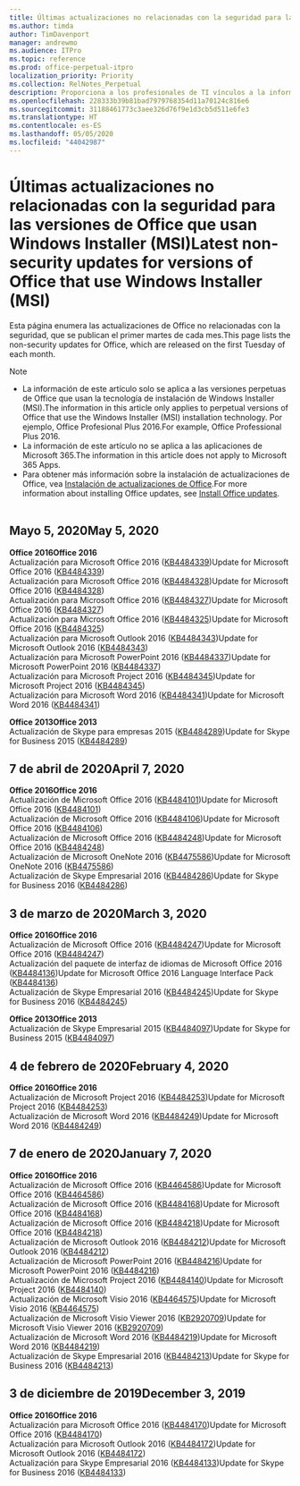 ```yaml
---
title: Últimas actualizaciones no relacionadas con la seguridad para las versiones de Office que usan Windows Installer (MSI)
ms.author: timda
author: TimDavenport
manager: andrewmo
ms.audience: ITPro
ms.topic: reference
ms.prod: office-perpetual-itpro
localization_priority: Priority
ms.collection: RelNotes_Perpetual
description: Proporciona a los profesionales de TI vínculos a la información de las últimas actualizaciones no relacionadas con la seguridad de las versiones perpetuas de Office 2016, Office 2013 y Office 2010.
ms.openlocfilehash: 228333b39b81bad7979768354d11a70124c816e6
ms.sourcegitcommit: 31188461773c3aee326d76f9e1d3cb5d511e6fe3
ms.translationtype: HT
ms.contentlocale: es-ES
ms.lasthandoff: 05/05/2020
ms.locfileid: "44042987"
---
```

# <a name="latest-non-security-updates-for-versions-of-office-that-use-windows-installer-msi"></a><span data-ttu-id="6e2be-103">Últimas actualizaciones no relacionadas con la seguridad para las versiones de Office que usan Windows Installer (MSI)</span><span class="sxs-lookup"><span data-stu-id="6e2be-103">Latest non-security updates for versions of Office that use Windows Installer (MSI)</span></span>

<span data-ttu-id="6e2be-104">Esta página enumera las actualizaciones de Office no relacionadas con la seguridad, que se publican el primer martes de cada mes.</span><span class="sxs-lookup"><span data-stu-id="6e2be-104">This page lists the non-security updates for Office, which are released on the first Tuesday of each month.</span></span>

> [!NOTE]
> - <span data-ttu-id="6e2be-105">La información de este artículo solo se aplica a las versiones perpetuas de Office que usan la tecnología de instalación de Windows Installer (MSI).</span><span class="sxs-lookup"><span data-stu-id="6e2be-105">The information in this article only applies to perpetual versions of Office that use the Windows Installer (MSI) installation technology.</span></span> <span data-ttu-id="6e2be-106">Por ejemplo, Office Profesional Plus 2016.</span><span class="sxs-lookup"><span data-stu-id="6e2be-106">For example, Office Professional Plus 2016.</span></span>
> - <span data-ttu-id="6e2be-107">La información de este artículo no se aplica a las aplicaciones de Microsoft 365.</span><span class="sxs-lookup"><span data-stu-id="6e2be-107">The information in this article does not apply to Microsoft 365 Apps.</span></span>
> - <span data-ttu-id="6e2be-108">Para obtener más información sobre la instalación de actualizaciones de Office, vea [Instalación de actualizaciones de Office](https://support.office.com/article/2ab296f3-7f03-43a2-8e50-46de917611c5).</span><span class="sxs-lookup"><span data-stu-id="6e2be-108">For more information about installing Office updates, see [Install Office updates](https://support.office.com/article/2ab296f3-7f03-43a2-8e50-46de917611c5).</span></span>
<br/><br/>

## <a name="may-5-2020"></a><span data-ttu-id="6e2be-109">Mayo 5, 2020</span><span class="sxs-lookup"><span data-stu-id="6e2be-109">May 5, 2020</span></span>

<span data-ttu-id="6e2be-110">**Office 2016**</span><span class="sxs-lookup"><span data-stu-id="6e2be-110">**Office 2016**</span></span><br/>
<span data-ttu-id="6e2be-111">Actualización para Microsoft Office 2016 ([KB4484339](https://support.microsoft.com/help/4484339))</span><span class="sxs-lookup"><span data-stu-id="6e2be-111">Update for Microsoft Office 2016 ([KB4484339](https://support.microsoft.com/help/4484339))</span></span><br/> <span data-ttu-id="6e2be-112">Actualización para Microsoft Office 2016 ([KB4484328](https://support.microsoft.com/help/4484328))</span><span class="sxs-lookup"><span data-stu-id="6e2be-112">Update for Microsoft Office 2016 ([KB4484328](https://support.microsoft.com/help/4484328))</span></span><br/> <span data-ttu-id="6e2be-113">Actualización para Microsoft Office 2016 ([KB4484327](https://support.microsoft.com/help/4484327))</span><span class="sxs-lookup"><span data-stu-id="6e2be-113">Update for Microsoft Office 2016 ([KB4484327](https://support.microsoft.com/help/4484327))</span></span><br/> <span data-ttu-id="6e2be-114">Actualización para Microsoft Office 2016 ([KB4484325](https://support.microsoft.com/help/4484325))</span><span class="sxs-lookup"><span data-stu-id="6e2be-114">Update for Microsoft Office 2016 ([KB4484325](https://support.microsoft.com/help/4484325))</span></span><br/> <span data-ttu-id="6e2be-115">Actualización para Microsoft Outlook 2016 ([KB4484343](https://support.microsoft.com/help/4484343))</span><span class="sxs-lookup"><span data-stu-id="6e2be-115">Update for Microsoft Outlook 2016 ([KB4484343](https://support.microsoft.com/help/4484343))</span></span><br/> <span data-ttu-id="6e2be-116">Actualización para Microsoft PowerPoint 2016 ([KB4484337](https://support.microsoft.com/help/4484337))</span><span class="sxs-lookup"><span data-stu-id="6e2be-116">Update for Microsoft PowerPoint 2016 ([KB4484337](https://support.microsoft.com/help/4484337))</span></span><br/> <span data-ttu-id="6e2be-117">Actualización para Microsoft Project 2016 ([KB4484345](https://support.microsoft.com/help/4484345))</span><span class="sxs-lookup"><span data-stu-id="6e2be-117">Update for Microsoft Project 2016 ([KB4484345](https://support.microsoft.com/help/4484345))</span></span><br/> <span data-ttu-id="6e2be-118">Actualización para Microsoft Word 2016 ([KB4484341](https://support.microsoft.com/help/4484341))</span><span class="sxs-lookup"><span data-stu-id="6e2be-118">Update for Microsoft Word 2016 ([KB4484341](https://support.microsoft.com/help/4484341))</span></span><br/> 


<span data-ttu-id="6e2be-119">**Office 2013**</span><span class="sxs-lookup"><span data-stu-id="6e2be-119">**Office 2013**</span></span><br/>
<span data-ttu-id="6e2be-120">Actualización de Skype para empresas 2015 ([KB4484289](https://support.microsoft.com/help/4484289))</span><span class="sxs-lookup"><span data-stu-id="6e2be-120">Update for Skype for Business 2015 ([KB4484289](https://support.microsoft.com/help/4484289))</span></span><br/>

## <a name="april-7-2020"></a><span data-ttu-id="6e2be-121">7 de abril de 2020</span><span class="sxs-lookup"><span data-stu-id="6e2be-121">April 7, 2020</span></span>

<span data-ttu-id="6e2be-122">**Office 2016**</span><span class="sxs-lookup"><span data-stu-id="6e2be-122">**Office 2016**</span></span><br/>
<span data-ttu-id="6e2be-123">Actualización de Microsoft Office 2016 ([KB4484101](https://support.microsoft.com/help/4484101))</span><span class="sxs-lookup"><span data-stu-id="6e2be-123">Update for Microsoft Office 2016 ([KB4484101](https://support.microsoft.com/help/4484101))</span></span><br/>
<span data-ttu-id="6e2be-124">Actualización de Microsoft Office 2016 ([KB4484106](https://support.microsoft.com/help/4484106))</span><span class="sxs-lookup"><span data-stu-id="6e2be-124">Update for Microsoft Office 2016 ([KB4484106](https://support.microsoft.com/help/4484106))</span></span><br/>
<span data-ttu-id="6e2be-125">Actualización de Microsoft Office 2016 ([KB4484248](https://support.microsoft.com/help/4484248))</span><span class="sxs-lookup"><span data-stu-id="6e2be-125">Update for Microsoft Office 2016 ([KB4484248](https://support.microsoft.com/help/4484248))</span></span><br/>
<span data-ttu-id="6e2be-126">Actualización de Microsoft OneNote 2016 ([KB4475586](https://support.microsoft.com/help/4475586))</span><span class="sxs-lookup"><span data-stu-id="6e2be-126">Update for Microsoft OneNote 2016 ([KB4475586](https://support.microsoft.com/help/4475586))</span></span><br/>
<span data-ttu-id="6e2be-127">Actualización de Skype Empresarial 2016 ([KB4484286](https://support.microsoft.com/help/4484286))</span><span class="sxs-lookup"><span data-stu-id="6e2be-127">Update for Skype for Business 2016 ([KB4484286](https://support.microsoft.com/help/4484286))</span></span> <br/>


## <a name="march-3-2020"></a><span data-ttu-id="6e2be-128">3 de marzo de 2020</span><span class="sxs-lookup"><span data-stu-id="6e2be-128">March 3, 2020</span></span>

<span data-ttu-id="6e2be-129">**Office 2016**</span><span class="sxs-lookup"><span data-stu-id="6e2be-129">**Office 2016**</span></span><br/>
<span data-ttu-id="6e2be-130">Actualización de Microsoft Office 2016 ([KB4484247](https://support.microsoft.com/help/4484247))</span><span class="sxs-lookup"><span data-stu-id="6e2be-130">Update for Microsoft Office 2016 ([KB4484247](https://support.microsoft.com/help/4484247))</span></span><br/> <span data-ttu-id="6e2be-131">Actualización del paquete de interfaz de idiomas de Microsoft Office 2016 ([KB4484136](https://support.microsoft.com/help/4484136))</span><span class="sxs-lookup"><span data-stu-id="6e2be-131">Update for Microsoft Office 2016 Language Interface Pack ([KB4484136](https://support.microsoft.com/help/4484136))</span></span><br/>
<span data-ttu-id="6e2be-132">Actualización de Skype Empresarial 2016 ([KB4484245](https://support.microsoft.com/help/4484245))</span><span class="sxs-lookup"><span data-stu-id="6e2be-132">Update for Skype for Business 2016 ([KB4484245](https://support.microsoft.com/help/4484245))</span></span> <br/>

<span data-ttu-id="6e2be-133">**Office 2013**</span><span class="sxs-lookup"><span data-stu-id="6e2be-133">**Office 2013**</span></span><br/>
<span data-ttu-id="6e2be-134">Actualización de Skype Empresarial 2015 ([KB4484097](https://support.microsoft.com/help/4484097))</span><span class="sxs-lookup"><span data-stu-id="6e2be-134">Update for Skype for Business 2015 ([KB4484097](https://support.microsoft.com/help/4484097))</span></span><br/>


## <a name="february-4-2020"></a><span data-ttu-id="6e2be-135">4 de febrero de 2020</span><span class="sxs-lookup"><span data-stu-id="6e2be-135">February 4, 2020</span></span>

<span data-ttu-id="6e2be-136">**Office 2016**</span><span class="sxs-lookup"><span data-stu-id="6e2be-136">**Office 2016**</span></span><br/>
<span data-ttu-id="6e2be-137">Actualización de Microsoft Project 2016 ([KB4484253](https://support.microsoft.com/help/4484253))</span><span class="sxs-lookup"><span data-stu-id="6e2be-137">Update for Microsoft Project 2016 ([KB4484253](https://support.microsoft.com/help/4484253))</span></span> <br/>
<span data-ttu-id="6e2be-138">Actualización de Microsoft Word 2016 ([KB4484249](https://support.microsoft.com/help/4484249))</span><span class="sxs-lookup"><span data-stu-id="6e2be-138">Update for Microsoft Word 2016 ([KB4484249](https://support.microsoft.com/help/4484249))</span></span> <br/>

## <a name="january-7-2020"></a><span data-ttu-id="6e2be-139">7 de enero de 2020</span><span class="sxs-lookup"><span data-stu-id="6e2be-139">January 7, 2020</span></span>

<span data-ttu-id="6e2be-140">**Office 2016**</span><span class="sxs-lookup"><span data-stu-id="6e2be-140">**Office 2016**</span></span><br/>
<span data-ttu-id="6e2be-141">Actualización de Microsoft Office 2016 ([KB4464586](https://support.microsoft.com/help/4464586))</span><span class="sxs-lookup"><span data-stu-id="6e2be-141">Update for Microsoft Office 2016 ([KB4464586](https://support.microsoft.com/help/4464586))</span></span> <br/>
<span data-ttu-id="6e2be-142">Actualización de Microsoft Office 2016 ([KB4484168](https://support.microsoft.com/help/4484168))</span><span class="sxs-lookup"><span data-stu-id="6e2be-142">Update for Microsoft Office 2016 ([KB4484168](https://support.microsoft.com/help/4484168))</span></span> <br/>
<span data-ttu-id="6e2be-143">Actualización de Microsoft Office 2016 ([KB4484218](https://support.microsoft.com/help/4484218))</span><span class="sxs-lookup"><span data-stu-id="6e2be-143">Update for Microsoft Office 2016 ([KB4484218](https://support.microsoft.com/help/4484218))</span></span> <br/>
<span data-ttu-id="6e2be-144">Actualización de Microsoft Outlook 2016 ([KB4484212](https://support.microsoft.com/help/4484212))</span><span class="sxs-lookup"><span data-stu-id="6e2be-144">Update for Microsoft Outlook 2016 ([KB4484212](https://support.microsoft.com/help/4484212))</span></span> <br/>
<span data-ttu-id="6e2be-145">Actualización de Microsoft PowerPoint 2016 ([KB4484216](https://support.microsoft.com/help/4484216))</span><span class="sxs-lookup"><span data-stu-id="6e2be-145">Update for Microsoft PowerPoint 2016 ([KB4484216](https://support.microsoft.com/help/4484216))</span></span> <br/>
<span data-ttu-id="6e2be-146">Actualización de Microsoft Project 2016 ([KB4484140](https://support.microsoft.com/help/4484140))</span><span class="sxs-lookup"><span data-stu-id="6e2be-146">Update for Microsoft Project 2016 ([KB4484140](https://support.microsoft.com/help/4484140))</span></span> <br/>
<span data-ttu-id="6e2be-147">Actualización de Microsoft Visio 2016 ([KB4464575](https://support.microsoft.com/help/4464575))</span><span class="sxs-lookup"><span data-stu-id="6e2be-147">Update for Microsoft Visio 2016 ([KB4464575](https://support.microsoft.com/help/4464575))</span></span> <br/>
<span data-ttu-id="6e2be-148">Actualización de Microsoft Visio Viewer 2016 ([KB2920709](https://support.microsoft.com/help/2920709))</span><span class="sxs-lookup"><span data-stu-id="6e2be-148">Update for Microsoft Visio Viewer 2016 ([KB2920709](https://support.microsoft.com/help/2920709))</span></span> <br/>
<span data-ttu-id="6e2be-149">Actualización de Microsoft Word 2016 ([KB4484219](https://support.microsoft.com/help/4484219))</span><span class="sxs-lookup"><span data-stu-id="6e2be-149">Update for Microsoft Word 2016 ([KB4484219](https://support.microsoft.com/help/4484219))</span></span> <br/>
<span data-ttu-id="6e2be-150">Actualización de Skype Empresarial 2016 ([KB4484213](https://support.microsoft.com/help/4484213))</span><span class="sxs-lookup"><span data-stu-id="6e2be-150">Update for Skype for Business 2016 ([KB4484213](https://support.microsoft.com/help/4484213))</span></span> <br/>


## <a name="december-3-2019"></a><span data-ttu-id="6e2be-151">3 de diciembre de 2019</span><span class="sxs-lookup"><span data-stu-id="6e2be-151">December 3, 2019</span></span>

<span data-ttu-id="6e2be-152">**Office 2016**</span><span class="sxs-lookup"><span data-stu-id="6e2be-152">**Office 2016**</span></span><br/>
<span data-ttu-id="6e2be-153">Actualización para Microsoft Office 2016 ([KB4484170](https://support.microsoft.com/help/4484170))</span><span class="sxs-lookup"><span data-stu-id="6e2be-153">Update for Microsoft Office 2016 ([KB4484170](https://support.microsoft.com/help/4484170))</span></span> <br/>
<span data-ttu-id="6e2be-154">Actualización para Microsoft Outlook 2016 ([KB4484172](https://support.microsoft.com/help/4484172))</span><span class="sxs-lookup"><span data-stu-id="6e2be-154">Update for Microsoft Outlook 2016 ([KB4484172](https://support.microsoft.com/help/4484172))</span></span> <br/>
<span data-ttu-id="6e2be-155">Actualización para Skype Empresarial 2016 ([KB4484133](https://support.microsoft.com/help/4484133))</span><span class="sxs-lookup"><span data-stu-id="6e2be-155">Update for Skype for Business 2016 ([KB4484133](https://support.microsoft.com/help/4484133))</span></span> <br/>


